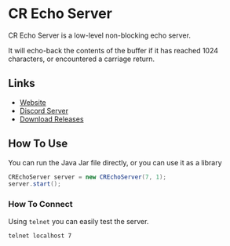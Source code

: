 # CR Echo Server
CR Echo Server is a low-level non-blocking echo server.

It will echo-back the contents of the buffer if it has reached 1024 characters, or encountered a carriage return.

## Links
* [Website](https://konloch.com/CR-Echo-Server/)
* [Discord Server](https://discord.gg/aexsYpfMEf)
* [Download Releases](https://github.com/Konloch/CR-Echo-Server/releases)

## How To Use
You can run the Java Jar file directly, or you can use it as a library
```java
CREchoServer server = new CREchoServer(7, 1);
server.start();
```

### How To Connect
Using `telnet` you can easily test the server.
```
telnet localhost 7
```
